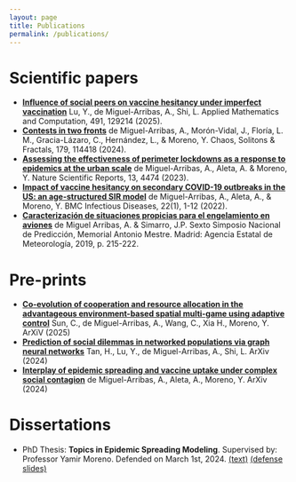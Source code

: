 ```yaml
---
layout: page
title: Publications
permalink: /publications/
---
```


# Scientific papers
 - [**Influence of social peers on vaccine hesitancy under imperfect vaccination**](https://doi.org/10.1016/j.amc.2024.129214)
   Lu, Y., de Miguel-Arribas, A., Shi, L.
   Applied Mathematics and Computation, 491, 129214 (2025).
 - [**Contests in two fronts**](https://doi.org/10.1016/j.chaos.2023.114418) 
   de Miguel-Arribas, A., Morón-Vidal, J., Floría, L. M., Gracia-Lázaro, C., Hernández, L., & Moreno, Y.
   Chaos, Solitons & Fractals, 179, 114418 (2024).
 - [**Assessing the effectiveness of perimeter lockdowns as a response to epidemics at the urban scale**](https://doi.org/10.1038/s41598-023-31614-8) 
    de Miguel-Arribas, A., Aleta, A. & Moreno, Y. 
    Nature Scientific Reports, 13, 4474 (2023).
 - [**Impact of vaccine hesitancy on secondary COVID-19 outbreaks in the US: an age-structured SIR model**](https://doi.org/10.1186/s12879-022-07486-0)
    de Miguel-Arribas, A., Aleta, A., & Moreno, Y.
    BMC Infectious Diseases, 22(1), 1-12 (2022). 
 - [**Caracterización de situaciones propicias para el engelamiento en aviones**](https://www.aemet.es/documentos/es/conocermas/recursos_en_linea/simposios_prediccion/6_simposio/SESION_4_Caracterizacion_de_fenomenos_meteo/SNP6_SESION_4_pp215_222.pdf)
    de Miguel Arribas, A. & Simarro, J.P. 
    Sexto Simposio Nacional de Predicción, Memorial Antonio Mestre. Madrid: Agencia Estatal de Meteorología, 2019, p. 215-222.

# Pre-prints
 - [**Co-evolution of cooperation and resource allocation in the advantageous environment-based spatial multi-game using adaptive control**](https://arxiv.org/abs/2504.06112)
   Sun, C., de Miguel-Arribas, A., Wang, C., Xia H., Moreno, Y.
   ArXiV (2025)
 - [**Prediction of social dilemmas in networked populations via graph neural networks**](https://arxiv.org/abs/2412.11775)
   Tan, H., Lu, Y., de Miguel-Arribas, A., Shi, L.
   ArXiv (2024)
 - [**Interplay of epidemic spreading and vaccine uptake under complex social contagion**](https://arxiv.org/abs/2412.11766)
   de Miguel-Arribas, A., Aleta, A., Moreno, Y.
   ArXiv (2024)

# Dissertations
 - PhD Thesis: **Topics in Epidemic Spreading Modeling**. Supervised by: Professor Yamir Moreno. Defended on March 1st, 2024. [(text)](https://github.com/phononautomata/resources/blob/main/demiguelarribas.2024.topics_in_epidemic_spreading_modeling.pdf) [(defense slides)](https://github.com/phononautomata/resources/blob/main/demiguelarribas.2024.thesis_talk.pdf)
